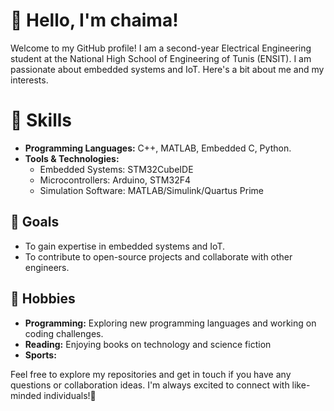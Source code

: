 
# 👋 Hello, I'm chaima!

Welcome to my GitHub profile! I am a second-year Electrical Engineering student at the National High School of Engineering of Tunis (ENSIT). I am passionate about embedded systems and IoT. Here's a bit about me and my interests.

# 🔧 Skills

- **Programming Languages:** C++, MATLAB, Embedded C, Python.
- **Tools & Technologies:**
  - Embedded Systems: STM32CubeIDE 
  - Microcontrollers: Arduino, STM32F4
  - Simulation Software: MATLAB/Simulink/Quartus Prime

## 🎯 Goals

- To gain expertise in embedded systems and IoT.
- To contribute to open-source projects and collaborate with other engineers.

## 🌟 Hobbies

- **Programming:** Exploring new programming languages and working on coding challenges.
- **Reading:** Enjoying books on technology and science fiction
- **Sports:** 



Feel free to explore my repositories and get in touch if you have any questions or collaboration ideas. I'm always excited to connect with like-minded individuals!🤗


